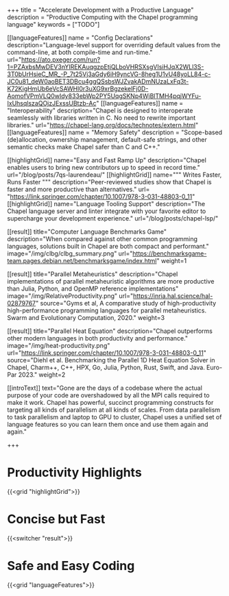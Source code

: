 +++
title = "Accelerate Development with a Productive Language"
description = "Productive Computing with the Chapel programming language"
keywords = ["TODO"]


[[languageFeatures]]
  name = "Config Declarations"
  description="Language-level support for overriding default values from the command-line, at both compile-time and run-time."
  url="https://ato.pxeger.com/run?1=PZAxbsMwDEV3nYIREKAuqgzpEtjQLboVHRSXsgVIsiHJqX2WLl3S-3T0bUrHsieC_MR_-P_7t25Vj3aGdy6iH9yncVG-8heg1U1vU48yoLL84-c-JC0u81_deW0aoBET3DBcu4ggQSsbsWJZvakADmNUzaLxFq3t-K72KigHmUb6eVcSAWHl0r3uXG9xrBgzekelFj0D-AomofVPmVLQ0wIdy833ebWp2PY5UqgSKNp4WjBlTMH4pqjWYFu-IxUhsqlszaQOjzJExssUBtzb-Ac"
[[languageFeatures]]
  name = "Interoperability"
  description="Chapel is designed to interoperate seamlessly with libraries written in C. No need to rewrite important libraries."
  url="https://chapel-lang.org/docs/technotes/extern.html"
[[languageFeatures]]
  name = "Memory Safety"
  description = "Scope-based (de)allocation, ownership management, default-safe strings, and other semantic checks make Chapel safer than C and C++."

[[highlightGrid]]
  name="Easy and Fast Ramp Up"
  description="Chapel enables users to bring new contributors up to speed in record time."
  url="/blog/posts/7qs-laurendeau/"
[[highlightGrid]]
  name="""
  Writes Faster,  
  Runs Faster
  """
  description="Peer-reviewed studies show that Chapel is faster and more productive than alternatives."
  url= "https://link.springer.com/chapter/10.1007/978-3-031-48803-0_11"
[[highlightGrid]]
  name="Language Tooling Support"
  description="The Chapel language server and linter integrate with your favorite editor to supercharge your development experience."
  url="/blog/posts/chapel-lsp/"

[[result]]
  title="Computer Language Benchmarks Game"
  description="When compared against other common programming languages, solutions built in Chapel are both compact and performant."
  image="/img/clbg/clbg_summary.png"
  url="https://benchmarksgame-team.pages.debian.net/benchmarksgame/index.html"
  weight=1

[[result]]
  title="Parallel Metaheuristics"
  description="Chapel implementations of parallel metaheuristic algorithms are more productive than Julia, Python, and OpenMP reference implementations"
  image="/img/RelativeProductivity.png"
  url="https://inria.hal.science/hal-02879767"
  source="Gyms et al, A comparative study of high-productivity high-performance programming languages for parallel metaheuristics. Swarm and Evolutionary Computation, 2020."
  weight=3

[[result]]
  title="Parallel Heat Equation"
  description="Chapel outperforms other modern languages in both productivity and performance."
  image="/img/heat-productivity.png"
  url="https://link.springer.com/chapter/10.1007/978-3-031-48803-0_11"
  source="Diehl et al. Benchmarking the Parallel 1D Heat Equation Solver in Chapel, Charm++, C++, HPX, Go, Julia, Python, Rust, Swift, and Java. Euro-Par 2023."
  weight=2
  
[[introText]]
text="Gone are the days of a codebase where the actual purpose of your code are overshadowed by all the MPI calls required to make it work. Chapel has powerful, succinct programming constructs for targeting all kinds of parallelism at all kinds of scales. From data parallelism to task parallelism and laptop to GPU to cluster, Chapel uses a unified set of language features so you can learn them once and use them again and again."

+++


# Productivity Highlights

{{<grid "highlightGrid">}}

# Concise but Fast

{{<switcher "result">}}

# Safe and Easy Coding

{{<grid "languageFeatures">}}
